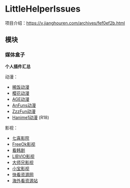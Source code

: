 # LittleHelperIssues

项目介绍：https://v.jianghouren.com/archives/fef0ef2b.html

## 模块
### 媒体盒子
**个人插件汇总**

动漫：
- [稀饭动漫](https://github.com/feiyeyuanye/XfaniAnimePlugin)
- [樱花动漫](https://github.com/feiyeyuanye/SakuraAnime3Plugin)
- [AGE动漫](https://github.com/feiyeyuanye/AGEAnimePlugin)
- [AnFuns动漫](https://github.com/feiyeyuanye/AnFunsAnimePlugin)
- [ZzzFun动漫](https://github.com/feiyeyuanye/ZzzFunAnimePlugin)
- [Hanime1动漫](https://github.com/feiyeyuanye/Hanime1Plugin) (R18)

影视：
- [七喜影院](https://github.com/feiyeyuanye/QiXiVodPlugin)
- [FreeOk影视](https://github.com/feiyeyuanye/FreeOkVideoPlugin)
- [看韩剧](https://github.com/feiyeyuanye/KanHJVideoPlugin)
- [LIBVIO影视](https://github.com/feiyeyuanye/LIBVIOVideoPlugin)
- [大师兄影视](https://github.com/feiyeyuanye/DsxysVodPlugin)
- [小宝影视](https://github.com/feiyeyuanye/XiaoBaoTVVodPlugin)
- [快看资源网](https://github.com/feiyeyuanye/KuaiKanVodPlugin)
- [海外看资源站](https://github.com/feiyeyuanye/HaiwaikanVodPlugin)

